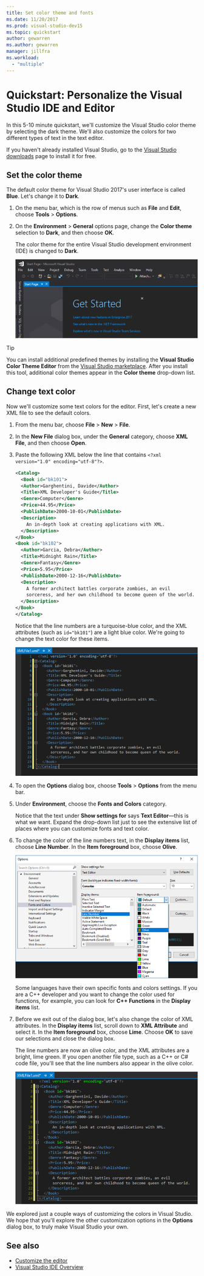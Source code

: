 ```yaml
---
title: Set color theme and fonts
ms.date: 11/20/2017
ms.prod: visual-studio-dev15
ms.topic: quickstart
author: gewarren
ms.author: gewarren
manager: jillfra
ms.workload:
  - "multiple"
---
```

# Quickstart: Personalize the Visual Studio IDE and Editor

In this 5-10 minute quickstart, we'll customize the Visual Studio color theme by selecting the dark theme. We'll also customize the colors for two different types of text in the text editor.

If you haven't already installed Visual Studio, go to the [Visual Studio downloads](https://visualstudio.microsoft.com/downloads/?utm_medium=microsoft&utm_source=docs.microsoft.com&utm_campaign=inline+link&utm_content=download+vs2017) page to install it for free.

## Set the color theme

The default color theme for Visual Studio 2017's user interface is called **Blue**. Let's change it to **Dark**.

1. On the menu bar, which is the row of menus such as **File** and **Edit**, choose **Tools** > **Options**.

1. On the **Environment** > **General** options page, change the **Color theme** selection to **Dark**, and then choose **OK**.

   The color theme for the entire Visual Studio development environment (IDE) is changed to **Dark**.

   ![VS in dark theme](media/quickstart-personalize-dark-theme.png)

> [!TIP]
> You can install additional predefined themes by installing the **Visual Studio Color Theme Editor** from the [Visual Studio marketplace](https://marketplace.visualstudio.com/items?itemName=VisualStudioPlatformTeam.VisualStudio2017ColorThemeEditor). After you install this tool, additional color themes appear in the **Color theme** drop-down list.

## Change text color

Now we'll customize some text colors for the editor. First, let's create a new XML file to see the default colors.

1. From the menu bar, choose **File** > **New** > **File**.

1. In the **New File** dialog box, under the **General** category, choose **XML File**, and then choose **Open**.

1. Paste the following XML below the line that contains `<?xml version="1.0" encoding="utf-8"?>`.

   ```xml
   <Catalog>
     <Book id="bk101">
     <Author>Garghentini, Davide</Author>
     <Title>XML Developer's Guide</Title>
     <Genre>Computer</Genre>
     <Price>44.95</Price>
     <PublishDate>2000-10-01</PublishDate>
     <Description>
       An in-depth look at creating applications with XML.
     </Description>
   </Book>
   <Book id="bk102">
     <Author>Garcia, Debra</Author>
     <Title>Midnight Rain</Title>
     <Genre>Fantasy</Genre>
     <Price>5.95</Price>
     <PublishDate>2000-12-16</PublishDate>
     <Description>
       A former architect battles corporate zombies, an evil
       sorceress, and her own childhood to become queen of the world.
     </Description>
   </Book>
   </Catalog>
   ```

   Notice that the line numbers are a turquoise-blue color, and the XML attributes (such as `id="bk101"`) are a light blue color. We're going to change the text color for these items.

   ![XML file font colors](media/quickstart-personalize-xml-file.png)

1. To open the **Options** dialog box, choose **Tools** > **Options** from the menu bar.

1. Under **Environment**, choose the **Fonts and Colors** category.

   Notice that the text under **Show settings for** says **Text Editor**&mdash;this is what we want. Expand the drop-down list just to see the extensive list of places where you can customize fonts and text color.

1. To change the color of the line numbers text, in the **Display items** list, choose **Line Number**. In the **Item foreground** box, choose **Olive**.

   ![Options dialog box, Fonts and Colors category](media/quickstart-personalize-line-number-color.png)

   Some languages have their own specific fonts and colors settings. If you are a C++ developer and you want to change the color used for functions, for example, you can look for **C++ Functions** in the **Display items** list.

1. Before we exit out of the dialog box, let's also change the color of XML attributes. In the **Display items** list, scroll down to **XML Attribute** and select it. In the **Item foreground** box, choose **Lime**. Choose **OK** to save our selections and close the dialog box.

   The line numbers are now an olive color, and the XML attributes are a bright, lime green. If you open another file type, such as a C++ or C# code file, you'll see that the line numbers also appear in the olive color.

   ![XML file with new font colors](media/quickstart-personalize-xml-file-new-colors.png)

We explored just a couple ways of customizing the colors in Visual Studio. We hope that you'll explore the other customization options in the **Options** dialog box, to truly make Visual Studio your own.

## See also

- [Customize the editor](../ide/customizing-the-editor.md)
- [Visual Studio IDE Overview](../get-started/visual-studio-ide.md)